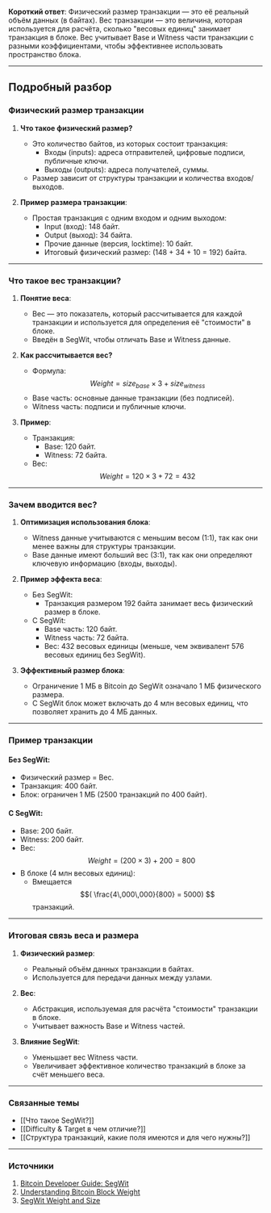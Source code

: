 
**Короткий ответ**: Физический размер транзакции — это её реальный объём данных (в байтах). Вес транзакции — это величина, которая используется для расчёта, сколько "весовых единиц" занимает транзакция в блоке. Вес учитывает Base и Witness части транзакции с разными коэффициентами, чтобы эффективнее использовать пространство блока.

---

## Подробный разбор

### Физический размер транзакции

1. **Что такое физический размер?**
   - Это количество байтов, из которых состоит транзакция:
     - Входы (inputs): адреса отправителей, цифровые подписи, публичные ключи.
     - Выходы (outputs): адреса получателей, суммы.
   - Размер зависит от структуры транзакции и количества входов/выходов.

2. **Пример размера транзакции**:
   - Простая транзакция с одним входом и одним выходом:
     - Input (вход): 148 байт.
     - Output (выход): 34 байта.
     - Прочие данные (версия, locktime): 10 байт.
     - Итоговый физический размер: \(148 + 34 + 10 = 192\) байта.

---

### Что такое вес транзакции?

1. **Понятие веса**:
   - Вес — это показатель, который рассчитывается для каждой транзакции и используется для определения её "стоимости" в блоке.
   - Введён в SegWit, чтобы отличать Base и Witness данные.

2. **Как рассчитывается вес?**
   - Формула:
     $$
     Weight = size_{base} \times 3 + size_{witness}
     $$
   - Base часть: основные данные транзакции (без подписей).
   - Witness часть: подписи и публичные ключи.

3. **Пример**:
   - Транзакция:
     - Base: 120 байт.
     - Witness: 72 байта.
   - Вес:
     $$
     Weight = 120 \times 3 + 72 = 432
     $$

---

### Зачем вводится вес?

1. **Оптимизация использования блока**:
   - Witness данные учитываются с меньшим весом (1:1), так как они менее важны для структуры транзакции.
   - Base данные имеют больший вес (3:1), так как они определяют ключевую информацию (входы, выходы).

2. **Пример эффекта веса**:
   - Без SegWit:
     - Транзакция размером 192 байта занимает весь физический размер в блоке.
   - С SegWit:
     - Base часть: 120 байт.
     - Witness часть: 72 байта.
     - Вес: 432 весовых единицы (меньше, чем эквивалент 576 весовых единиц без SegWit).

3. **Эффективный размер блока**:
   - Ограничение 1 МБ в Bitcoin до SegWit означало 1 МБ физического размера.
   - С SegWit блок может включать до 4 млн весовых единиц, что позволяет хранить до 4 МБ данных.

---

### Пример транзакции

#### Без SegWit:
- Физический размер = Вес.
- Транзакция: 400 байт.
- Блок: ограничен 1 МБ (2500 транзакций по 400 байт).
#### С SegWit:
- Base: 200 байт.
- Witness: 200 байт.
- Вес:
  $$
  Weight = (200 \times 3) + 200 = 800
  $$
- В блоке (4 млн весовых единиц):
  - Вмещается $$( \frac{4\,000\,000}{800} = 5000) $$ транзакций.

---

### Итоговая связь веса и размера

1. **Физический размер**:
   - Реальный объём данных транзакции в байтах.
   - Используется для передачи данных между узлами.

2. **Вес**:
   - Абстракция, используемая для расчёта "стоимости" транзакции в блоке.
   - Учитывает важность Base и Witness частей.

3. **Влияние SegWit**:
   - Уменьшает вес Witness части.
   - Увеличивает эффективное количество транзакций в блоке за счёт меньшего веса.

---

### Связанные темы
- [[Что такое SegWit?]]
- [[Difficulty & Target в чем отличие?]]
- [[Структура транзакций, какие поля имеются и для чего нужны?]]

---

### Источники
1. [Bitcoin Developer Guide: SegWit](https://bitcoin.org/en/developer-guide#segregated-witness)
2. [Understanding Bitcoin Block Weight](https://medium.com/@mypersonality/understanding-bitcoin-block-weight-7ef44e127b16)
3. [SegWit Weight and Size](https://en.bitcoin.it/wiki/Weight)